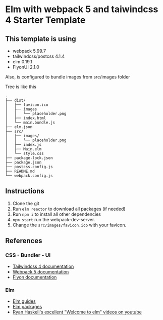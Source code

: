 # Elm with webpack 5 and taiwindcss 4 Starter Template

## This template is using

* webpack 5.99.7
* tailwindcss/postcss 4.1.4
* elm 0.19.1
* FlyonUI 2.1.0

Also, is configured to bundle images from src/images folder

Tree is like this

```text
.
├── dist/
│   ├── favicon.ico
│   ├── images
│   │   └── placeholder.png
│   ├── index.html
│   └── main.bundle.js
├── elm.json
├── src/
│   ├── images/
│   │   └── placeholder.png
│   ├── index.js
│   ├── Main.elm
│   └── style.css
├── package-lock.json
├── package.json
├── postcss.config.js
├── README.md
└── webpack.config.js
```

## Instructions

1. Clone the git
2. Run `elm reactor` to download all packages (if needed)
3. Run `npm i`  to install all other dependencies
4. `npm start` run the webpack-dev-server.
5. Change the `src/images/favicon.ico` with your favicon.

## References

### CSS - Bundler - UI

* [Tailwindcss 4 documentation](https://tailwindcss.com/docs/installation/using-postcss)
* [Webpack 5 documentation](https://webpack.js.org/concepts/)
* [Flyon documentation](https://flyonui.com/docs/getting-started/quick-start/)

### Elm

* [Elm guides](https://guide.elm-lang.org/)
* [Elm packages](https://package.elm-lang.org/)
* [Ryan Haskell's excellent "Welcome to elm" videos on youtube](https://www.youtube.com/playlist?list=PLuGpJqnV9DXq_ItwwUoJOGk_uCr72Yvzb)

